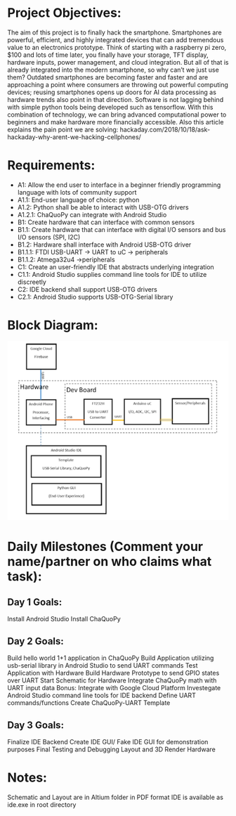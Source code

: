 # Project Objectives:

The aim of this project is to finally hack the smartphone. Smartphones are powerful, efficient, and highly integrated devices that can add tremendous value to an electronics prototype. Think of starting with a raspberry pi zero, $100 and lots of time later, you finally have your storage, TFT display, hardware inputs, power management, and cloud integration. But all of that is already integrated into the modern smartphone, so why can’t we just use them? Outdated smartphones are becoming faster and faster and are approaching a point where consumers are throwing out powerful computing devices; reusing smartphones opens up doors for AI data processing as hardware trends also point in that direction. Software is not lagging behind with simple python tools being developed such as tensorflow. With this combination of technology, we can bring advanced computational power to beginners and make hardware more financially accessible.
Also this article explains the pain point we are solving: hackaday.com/2018/10/18/ask-hackaday-why-arent-we-hacking-cellphones/

# Requirements:

- A1: Allow the end user to interface in a beginner friendly programming language with lots of community support
- A1.1: End-user language of choice: python
- A1.2: Python shall be able to interact with USB-OTG drivers
- A1.2.1: ChaQuoPy can integrate with Android Studio
- B1: Create hardware that can interface with common sensors
- B1.1: Create hardware that can interface with digital I/O sensors and bus I/O sensors (SPI, I2C)
- B1.2: Hardware shall interface with Android USB-OTG driver
- B1.1.1: FTDI USB-UART -> UART to uC -> peripherals
- B1.1.2: Atmega32u4 ->peripherals
- C1: Create an user-friendly IDE that abstracts underlying integration
- C1.1: Android Studio supplies command line tools for IDE to utilize discreetly
- C2: IDE backend shall support USB-OTG drivers
- C2.1: Android Studio supports USB-OTG-Serial library

# Block Diagram:
![](https://raw.githubusercontent.com/markwu2001/android_dev_board/master/Block%20Diagram.png)

# Daily Milestones (Comment your name/partner on who claims what task):

## Day 1 Goals:
Install Android Studio
Install ChaQuoPy
## Day 2 Goals:
Build hello world 1+1 application in ChaQuoPy
Build Application utilizing usb-serial library in Android Studio to send UART commands
Test Application with Hardware
Build Hardware Prototype to send GPIO states over UART
Start Schematic for Hardware
Integrate ChaQuoPy math with UART input data
Bonus: Integrate with Google Cloud Platform
Investegate Android Studio command line tools for IDE backend
Define UART commands/functions
Create ChaQuoPy-UART Template

## Day 3 Goals:
Finalize IDE Backend
Create IDE GUI/ Fake IDE GUI for demonstration purposes
Final Testing and Debugging
Layout and 3D Render Hardware

# Notes:
Schematic and Layout are in Altium folder in PDF format
IDE is available as ide.exe in root directory

